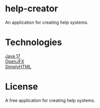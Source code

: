# help-creator
An application for creating help systems.

# Technologies
[Java 17](https://openjdk.java.net/projects/jdk/17/) \
[OpenJFX](https://openjfx.io/) \
[SimplyHTML](https://sourceforge.net/projects/simplyhtml/)

# License
A free application for creating help systems.
